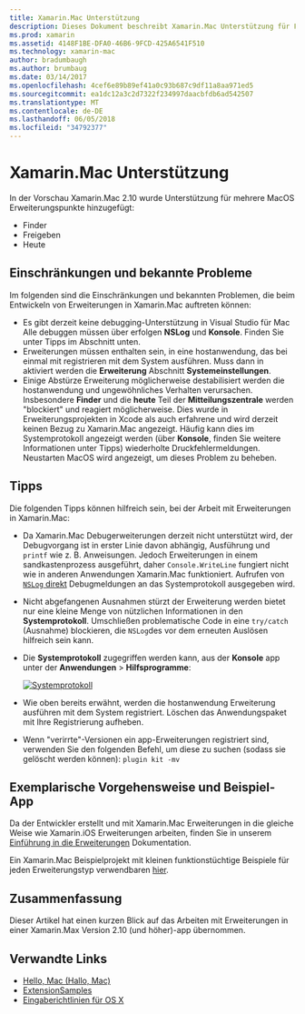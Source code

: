 ```yaml
---
title: Xamarin.Mac Unterstützung
description: Dieses Dokument beschreibt Xamarin.Mac Unterstützung für Finder, Freigabe und heute Erweiterungen. Er überprüft, Einschränkungen und bekannten Problemen, die Links zu einer exemplarischen Vorgehensweise und Beispiel-app, und bietet Tipps zum Arbeiten mit Erweiterungen.
ms.prod: xamarin
ms.assetid: 4148F1BE-DFA0-46B6-9FCD-425A6541F510
ms.technology: xamarin-mac
author: bradumbaugh
ms.author: brumbaug
ms.date: 03/14/2017
ms.openlocfilehash: 4cef6e89b89ef41a0c93b687c9df11a8aa971ed5
ms.sourcegitcommit: ea1dc12a3c2d7322f234997daacbfdb6ad542507
ms.translationtype: MT
ms.contentlocale: de-DE
ms.lasthandoff: 06/05/2018
ms.locfileid: "34792377"
---
```

# <a name="xamarinmac-extension-support"></a>Xamarin.Mac Unterstützung

In der Vorschau Xamarin.Mac 2.10 wurde Unterstützung für mehrere MacOS Erweiterungspunkte hinzugefügt:

- Finder
- Freigeben
- Heute

<a name="Limitations-and-Known-Issues" />

## <a name="limitations-and-known-issues"></a>Einschränkungen und bekannte Probleme

Im folgenden sind die Einschränkungen und bekannten Problemen, die beim Entwickeln von Erweiterungen in Xamarin.Mac auftreten können:

* Es gibt derzeit keine debugging-Unterstützung in Visual Studio für Mac Alle debuggen müssen über erfolgen **NSLog** und **Konsole**. Finden Sie unter Tipps im Abschnitt unten.
* Erweiterungen müssen enthalten sein, in eine hostanwendung, das bei einmal mit registrieren mit dem System ausführen. Muss dann in aktiviert werden die **Erweiterung** Abschnitt **Systemeinstellungen**. 
* Einige Abstürze Erweiterung möglicherweise destabilisiert werden die hostanwendung und ungewöhnliches Verhalten verursachen. Insbesondere **Finder** und die **heute** Teil der **Mitteilungszentrale** werden "blockiert" und reagiert möglicherweise. Dies wurde in Erweiterungsprojekten in Xcode als auch erfahrene und wird derzeit keinen Bezug zu Xamarin.Mac angezeigt. Häufig kann dies im Systemprotokoll angezeigt werden (über **Konsole**, finden Sie weitere Informationen unter Tipps) wiederholte Druckfehlermeldungen. Neustarten MacOS wird angezeigt, um dieses Problem zu beheben.

<a name="Tips" />

## <a name="tips"></a>Tipps

Die folgenden Tipps können hilfreich sein, bei der Arbeit mit Erweiterungen in Xamarin.Mac:

- Da Xamarin.Mac Debugerweiterungen derzeit nicht unterstützt wird, der Debugvorgang ist in erster Linie davon abhängig, Ausführung und `printf` wie z. B. Anweisungen. Jedoch Erweiterungen in einem sandkastenprozess ausgeführt, daher `Console.WriteLine` fungiert nicht wie in anderen Anwendungen Xamarin.Mac funktioniert. Aufrufen von [ `NSLog` direkt](https://gist.github.com/chamons/e2e409013a449cfbe1f2fbe5547f6554) Debugmeldungen an das Systemprotokoll ausgegeben wird.
- Nicht abgefangenen Ausnahmen stürzt der Erweiterung werden bietet nur eine kleine Menge von nützlichen Informationen in den **Systemprotokoll**. Umschließen problematische Code in eine `try/catch` (Ausnahme) blockieren, die `NSLog`des vor dem erneuten Auslösen hilfreich sein kann.
- Die **Systemprotokoll** zugegriffen werden kann, aus der **Konsole** app unter der **Anwendungen** > **Hilfsprogramme**:

    [![](extensions-images/extension02.png "Systemprotokoll")](extensions-images/extension02.png#lightbox)
- Wie oben bereits erwähnt, werden die hostanwendung Erweiterung ausführen mit dem System registriert. Löschen das Anwendungspaket mit Ihre Registrierung aufheben. 
- Wenn "verirrte"-Versionen ein app-Erweiterungen registriert sind, verwenden Sie den folgenden Befehl, um diese zu suchen (sodass sie gelöscht werden können): `plugin kit -mv`


<a name="Walkthrough-and-Sample-App" />

## <a name="walkthrough-and-sample-app"></a>Exemplarische Vorgehensweise und Beispiel-App

Da der Entwickler erstellt und mit Xamarin.Mac Erweiterungen in die gleiche Weise wie Xamarin.iOS Erweiterungen arbeiten, finden Sie in unserem [Einführung in die Erweiterungen](~/ios/platform/extensions.md) Dokumentation.

Ein Xamarin.Mac Beispielprojekt mit kleinen funktionstüchtige Beispiele für jeden Erweiterungstyp verwendbaren [hier](https://developer.xamarin.com/samples/mac/ExtensionSamples/).

<a name="Summary" />

## <a name="summary"></a>Zusammenfassung

Dieser Artikel hat einen kurzen Blick auf das Arbeiten mit Erweiterungen in einer Xamarin.Max Version 2.10 (und höher)-app übernommen.

## <a name="related-links"></a>Verwandte Links

- [Hello, Mac (Hallo, Mac)](~/mac/get-started/hello-mac.md)
- [ExtensionSamples](https://developer.xamarin.com/samples/mac/ExtensionSamples/)
- [Eingaberichtlinien für OS X](https://developer.apple.com/library/mac/documentation/UserExperience/Conceptual/OSXHIGuidelines/)
